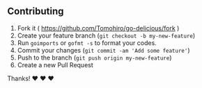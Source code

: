 Contributing
--------------------------------------------------------------------------------

1. Fork it ( https://github.com/Tomohiro/go-delicious/fork )
2. Create your feature branch (`git checkout -b my-new-feature`)
3. Run `goimports` or `gofmt -s` to format your codes.
4. Commit your changes (`git commit -am 'Add some feature'`)
5. Push to the branch (`git push origin my-new-feature`)
6. Create a new Pull Request

Thanks! :heart: :heart: :heart:
